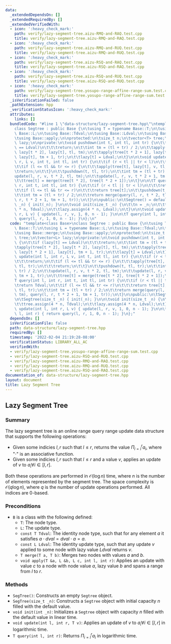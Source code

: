 ```yaml
---
data:
  _extendedDependsOn: []
  _extendedRequiredBy: []
  _extendedVerifiedWith:
  - icon: ':heavy_check_mark:'
    path: verify/lazy-segment-tree.aizu-RMQ-and-RAQ.test.cpp
    title: verify/lazy-segment-tree.aizu-RMQ-and-RAQ.test.cpp
  - icon: ':heavy_check_mark:'
    path: verify/lazy-segment-tree.aizu-RMQ-and-RUQ.test.cpp
    title: verify/lazy-segment-tree.aizu-RMQ-and-RUQ.test.cpp
  - icon: ':heavy_check_mark:'
    path: verify/lazy-segment-tree.aizu-RSQ-and-RAQ.test.cpp
    title: verify/lazy-segment-tree.aizu-RSQ-and-RAQ.test.cpp
  - icon: ':heavy_check_mark:'
    path: verify/lazy-segment-tree.aizu-RSQ-and-RUQ.test.cpp
    title: verify/lazy-segment-tree.aizu-RSQ-and-RUQ.test.cpp
  - icon: ':heavy_check_mark:'
    path: verify/lazy-segment-tree.yosupo-range-affine-range-sum.test.cpp
    title: verify/lazy-segment-tree.yosupo-range-affine-range-sum.test.cpp
  _isVerificationFailed: false
  _pathExtension: hpp
  _verificationStatusIcon: ':heavy_check_mark:'
  attributes:
    links: []
  bundledCode: "#line 1 \"data-structure/lazy-segment-tree.hpp\"\ntemplate<class Base>\n\
    class Segtree : public Base {\n\tusing T = typename Base::T;\n\tusing L = typename\
    \ Base::L;\n\tusing Base::Tdval;\n\tusing Base::Ldval;\n\tusing Base::merge;\n\
    \tusing Base::apply;\n\nprotected:\n\tsize_t n;\n\tvector<T> tree;\n\tvector<L>\
    \ lazy;\n\nprivate:\n\tvoid pushdown(int t, int tl, int tr) {\n\t\tif (lazy[t]\
    \ == Ldval)\n\t\t\treturn;\n\t\tint tm = (tl + tr) / 2;\n\t\tapply(tree[t * 2],\
    \ lazy[t * 2], lazy[t], tl, tm);\n\t\tapply(tree[t * 2 + 1], lazy[t * 2 + 1],\
    \ lazy[t], tm + 1, tr);\n\t\tlazy[t] = Ldval;\n\t}\n\n\tvoid update(int l, int\
    \ r, L v, int t, int tl, int tr) {\n\t\tif (r < tl || tr < l)\n\t\t\treturn;\n\
    \t\tif (l <= tl && tr <= r) {\n\t\t\tapply(tree[t], lazy[t], v, tl, tr);\n\t\t\
    \treturn;\n\t\t}\n\t\tpushdown(t, tl, tr);\n\t\tint tm = (tl + tr) / 2;\n\t\t\
    update(l, r, v, t * 2, tl, tm);\n\t\tupdate(l, r, v, t * 2 + 1, tm + 1, tr);\n\
    \t\ttree[t] = merge(tree[t * 2], tree[t * 2 + 1]);\n\t}\n\n\tT query(int l, int\
    \ r, int t, int tl, int tr) {\n\t\tif (r < tl || tr < l)\n\t\t\treturn Tdval;\n\
    \t\tif (l <= tl && tr <= r)\n\t\t\treturn tree[t];\n\t\tpushdown(t, tl, tr);\n\
    \t\tint tm = (tl + tr) / 2;\n\t\treturn merge(query(l, r, t * 2, tl, tm), query(l,\
    \ r, t * 2 + 1, tm + 1, tr));\n\t}\n\npublic:\n\tSegtree() = default;\n\n\tSegtree(size_t\
    \ _n) { init(_n); }\n\n\tvoid init(size_t _n) {\n\t\tn = _n;\n\t\ttree.assign(4\
    \ * n, Tdval);\n\t\tlazy.assign(4 * n, Ldval);\n\t}\n\n\tvoid update(int l, int\
    \ r, L v) { update(l, r, v, 1, 0, n - 1); }\n\n\tT query(int l, int r) { return\
    \ query(l, r, 1, 0, n - 1); }\n};\n"
  code: "template<class Base>\nclass Segtree : public Base {\n\tusing T = typename\
    \ Base::T;\n\tusing L = typename Base::L;\n\tusing Base::Tdval;\n\tusing Base::Ldval;\n\
    \tusing Base::merge;\n\tusing Base::apply;\n\nprotected:\n\tsize_t n;\n\tvector<T>\
    \ tree;\n\tvector<L> lazy;\n\nprivate:\n\tvoid pushdown(int t, int tl, int tr)\
    \ {\n\t\tif (lazy[t] == Ldval)\n\t\t\treturn;\n\t\tint tm = (tl + tr) / 2;\n\t\
    \tapply(tree[t * 2], lazy[t * 2], lazy[t], tl, tm);\n\t\tapply(tree[t * 2 + 1],\
    \ lazy[t * 2 + 1], lazy[t], tm + 1, tr);\n\t\tlazy[t] = Ldval;\n\t}\n\n\tvoid\
    \ update(int l, int r, L v, int t, int tl, int tr) {\n\t\tif (r < tl || tr < l)\n\
    \t\t\treturn;\n\t\tif (l <= tl && tr <= r) {\n\t\t\tapply(tree[t], lazy[t], v,\
    \ tl, tr);\n\t\t\treturn;\n\t\t}\n\t\tpushdown(t, tl, tr);\n\t\tint tm = (tl +\
    \ tr) / 2;\n\t\tupdate(l, r, v, t * 2, tl, tm);\n\t\tupdate(l, r, v, t * 2 + 1,\
    \ tm + 1, tr);\n\t\ttree[t] = merge(tree[t * 2], tree[t * 2 + 1]);\n\t}\n\n\t\
    T query(int l, int r, int t, int tl, int tr) {\n\t\tif (r < tl || tr < l)\n\t\t\
    \treturn Tdval;\n\t\tif (l <= tl && tr <= r)\n\t\t\treturn tree[t];\n\t\tpushdown(t,\
    \ tl, tr);\n\t\tint tm = (tl + tr) / 2;\n\t\treturn merge(query(l, r, t * 2, tl,\
    \ tm), query(l, r, t * 2 + 1, tm + 1, tr));\n\t}\n\npublic:\n\tSegtree() = default;\n\
    \n\tSegtree(size_t _n) { init(_n); }\n\n\tvoid init(size_t _n) {\n\t\tn = _n;\n\
    \t\ttree.assign(4 * n, Tdval);\n\t\tlazy.assign(4 * n, Ldval);\n\t}\n\n\tvoid\
    \ update(int l, int r, L v) { update(l, r, v, 1, 0, n - 1); }\n\n\tT query(int\
    \ l, int r) { return query(l, r, 1, 0, n - 1); }\n};"
  dependsOn: []
  isVerificationFile: false
  path: data-structure/lazy-segment-tree.hpp
  requiredBy: []
  timestamp: '2022-02-04 21:19:28-08:00'
  verificationStatus: LIBRARY_ALL_AC
  verifiedWith:
  - verify/lazy-segment-tree.yosupo-range-affine-range-sum.test.cpp
  - verify/lazy-segment-tree.aizu-RSQ-and-RUQ.test.cpp
  - verify/lazy-segment-tree.aizu-RMQ-and-RAQ.test.cpp
  - verify/lazy-segment-tree.aizu-RMQ-and-RUQ.test.cpp
  - verify/lazy-segment-tree.aizu-RSQ-and-RAQ.test.cpp
documentation_of: data-structure/lazy-segment-tree.hpp
layout: document
title: Lazy Segment Tree
---
```


## Lazy Segment Tree

### Summary
The lazy segment tree is an online range query range update data structure that supports the following operations:
- Given some indicies $l, r$ such that $l \leq r$, returns the value $\Pi_{i = l}^r a_i$, where "$\cdot$" is an associative function.
- Given some indicies $l, r$ such that $l \leq r$ and a value $v$, applies an update of $v$ to $a_i \forall i \in [l, r]$. 

Both these operations are performed in $\mathcal{O}(\log n)$ time, where $n$ is the number of elements represented by the segment tree. The space complexity is $\mathcal{O}(q \log n)$, where $q$ is the number of update operations performed. All indices are 0-based. 

### Preconditions
- `B` is a class with the following defined:
  - `T`: The node type.
  - `L`: The update type.
  - `const T Tdval`: The identity node type, such that for any element $a$ it satisfies $a \cdot dval = dval \cdot a = a$.
  - `const L Ldval`: The identity update type, such that any update $v$ applied to some node with lazy value $Ldval$ returns $v$. 
  - `T merge(T a, T b)`: Merges two nodes with values $a$ and $b$. 
  - `void apply(T &a, L &b, L c, int l, int r)`: Applies an update with value $c$ to a node with node value $a$, lazy value $b$ and spans a range from $l$ to $r$. 

### Methods
- `SegTree()`: Constructs an empty `Segtree` object.
- `SegTree(size_t _n)`: Constructs a `Segtree` object with initial capacity $n$ filled with the default value.
- `void init(int _n)`: Initializes a `Segtree` object with capacity $n$ filled with the default value in linear time. 
- `void update(int l, int r, T v)`: Applies an update of $v$ to $a_i \forall i \in [l, r]$ in logarithmic time. 
- `T query(int l, int r)`: Returns $\Pi_{i = l}^r a_i$ in logarithmic time. 
